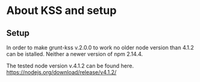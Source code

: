 

# About KSS and setup

## Setup

In order to make grunt-kss v.2.0.0 to work no older node version than 4.1.2 can be istalled. Neither a newer version of npm 2.14.4.

The tested node version v.4.1.2 can be found here. https://nodejs.org/download/release/v4.1.2/